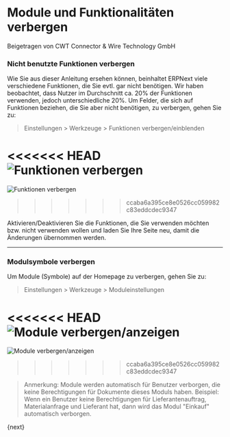 # Module und Funktionalitäten verbergen
<span class="text-muted contributed-by">Beigetragen von CWT Connector & Wire Technology GmbH</span>

### Nicht benutzte Funktionen verbergen

Wie Sie aus dieser Anleitung ersehen können, beinhaltet ERPNext viele verschiedene Funktionen, die Sie evtl. gar nicht benötigen. Wir haben beobachtet, dass Nutzer im Durchschnitt ca. 20% der Funktionen verwenden, jedoch unterschiedliche 20%. Um Felder, die sich auf Funktionen beziehen, die Sie aber nicht benötigen, zu verbergen, gehen Sie zu:

> Einstellungen > Werkzeuge > Funktionen verbergen/einblenden

<<<<<<< HEAD
![Funktionen verbergen](/docs/assets/old_images/erpnext/hide-features.png)
=======
![Funktionen verbergen]({{docs_base_url}}/assets/old_images/erpnext/hide-features.png)
>>>>>>> ccaba6a395ce8e0526cc059982c83eddcdec9347

Aktivieren/Deaktivieren Sie die Funktionen, die Sie verwenden möchten bzw. nicht verwenden wollen und laden Sie Ihre Seite neu, damit die Änderungen übernommen werden.

* * *

### Modulsymbole verbergen

Um Module (Symbole) auf der Homepage zu verbergen, gehen Sie zu:

> Einstellungen > Werkzeuge > Moduleinstellungen

<<<<<<< HEAD
![Module verbergen/anzeigen](/docs/assets/old_images/erpnext/hide-module.png)
=======
![Module verbergen/anzeigen]({{docs_base_url}}/assets/old_images/erpnext/hide-module.png)
>>>>>>> ccaba6a395ce8e0526cc059982c83eddcdec9347

> Anmerkung: Module werden automatisch für Benutzer verborgen, die keine Berechtigungen für Dokumente dieses Moduls haben. Beispiel: Wenn ein Benutzer keine Berechtigungen für Lieferantenauftrag, Materialanfrage und Lieferant hat, dann wird das Modul "Einkauf" automatisch verborgen.

{next}
